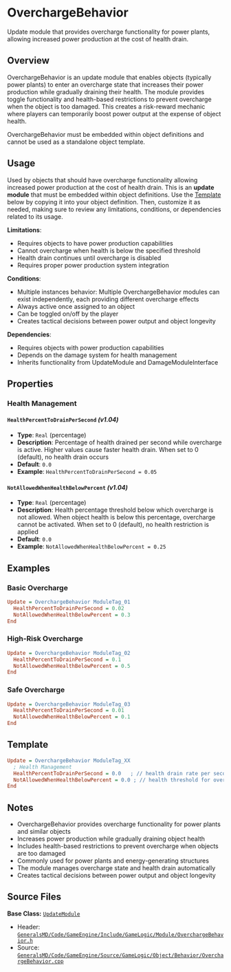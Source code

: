 # OverchargeBehavior

Update module that provides overcharge functionality for power plants, allowing increased power production at the cost of health drain.

## Overview

OverchargeBehavior is an update module that enables objects (typically power plants) to enter an overcharge state that increases their power production while gradually draining their health. The module provides toggle functionality and health-based restrictions to prevent overcharge when the object is too damaged. This creates a risk-reward mechanic where players can temporarily boost power output at the expense of object health.

OverchargeBehavior must be embedded within object definitions and cannot be used as a standalone object template.

## Usage

Used by objects that should have overcharge functionality allowing increased power production at the cost of health drain. This is an **update module** that must be embedded within object definitions. Use the [Template](#template) below by copying it into your object definition. Then, customize it as needed, making sure to review any limitations, conditions, or dependencies related to its usage.

**Limitations**:
- Requires objects to have power production capabilities
- Cannot overcharge when health is below the specified threshold
- Health drain continues until overcharge is disabled
- Requires proper power production system integration

**Conditions**:
- Multiple instances behavior: Multiple OverchargeBehavior modules can exist independently, each providing different overcharge effects
- Always active once assigned to an object
- Can be toggled on/off by the player
- Creates tactical decisions between power output and object longevity

**Dependencies**:
- Requires objects with power production capabilities
- Depends on the damage system for health management
- Inherits functionality from UpdateModule and DamageModuleInterface

## Properties

### Health Management

#### `HealthPercentToDrainPerSecond` *(v1.04)*
- **Type**: `Real` (percentage)
- **Description**: Percentage of health drained per second while overcharge is active. Higher values cause faster health drain. When set to 0 (default), no health drain occurs
- **Default**: `0.0`
- **Example**: `HealthPercentToDrainPerSecond = 0.05`

#### `NotAllowedWhenHealthBelowPercent` *(v1.04)*
- **Type**: `Real` (percentage)
- **Description**: Health percentage threshold below which overcharge is not allowed. When object health is below this percentage, overcharge cannot be activated. When set to 0 (default), no health restriction is applied
- **Default**: `0.0`
- **Example**: `NotAllowedWhenHealthBelowPercent = 0.25`

## Examples

### Basic Overcharge
```ini
Update = OverchargeBehavior ModuleTag_01
  HealthPercentToDrainPerSecond = 0.02
  NotAllowedWhenHealthBelowPercent = 0.3
End
```

### High-Risk Overcharge
```ini
Update = OverchargeBehavior ModuleTag_02
  HealthPercentToDrainPerSecond = 0.1
  NotAllowedWhenHealthBelowPercent = 0.5
End
```

### Safe Overcharge
```ini
Update = OverchargeBehavior ModuleTag_03
  HealthPercentToDrainPerSecond = 0.01
  NotAllowedWhenHealthBelowPercent = 0.1
End
```

## Template

```ini
Update = OverchargeBehavior ModuleTag_XX
  ; Health Management
  HealthPercentToDrainPerSecond = 0.0   ; // health drain rate per second *(v1.04)*
  NotAllowedWhenHealthBelowPercent = 0.0 ; // health threshold for overcharge restriction *(v1.04)*
End
```

## Notes

- OverchargeBehavior provides overcharge functionality for power plants and similar objects
- Increases power production while gradually draining object health
- Includes health-based restrictions to prevent overcharge when objects are too damaged
- Commonly used for power plants and energy-generating structures
- The module manages overcharge state and health drain automatically
- Creates tactical decisions between power output and object longevity

## Source Files

**Base Class:** [`UpdateModule`](../../GeneralsMD/Code/GameEngine/Include/GameLogic/Module/UpdateModule.h)

- Header: [`GeneralsMD/Code/GameEngine/Include/GameLogic/Module/OverchargeBehavior.h`](../../GeneralsMD/Code/GameEngine/Include/GameLogic/Module/OverchargeBehavior.h)
- Source: [`GeneralsMD/Code/GameEngine/Source/GameLogic/Object/Behavior/OverchargeBehavior.cpp`](../../GeneralsMD/Code/GameEngine/Source/GameLogic/Object/Behavior/OverchargeBehavior.cpp)